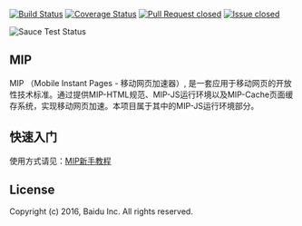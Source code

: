 [![Build Status](https://travis-ci.org/GeekFE/mip.svg?branch=master)](https://travis-ci.org/GeekFE/mip)
[![Coverage Status](https://coveralls.io/repos/github/GeekFE/mip/badge.svg?branch=master)](https://coveralls.io/github/GeekFE/mip?branch=master)
[![Pull Request closed](http://issuestats.com/github/mipengine/mip/badge/pr)](http://issuestats.com/github/mipengine/mip)
[![Issue closed](http://issuestats.com/github/mipengine/mip/badge/issue)](http://issuestats.com/github/mipengine/mip)

![Sauce Test Status](https://saucelabs.com/browser-matrix/smartfutureplayer.svg?auth=9728ea81d03f2fabc14755d35f0dff35)

## MIP

MIP （Mobile Instant Pages - 移动网页加速器）, 是一套应用于移动网页的开放性技术标准。通过提供MIP-HTML规范、MIP-JS运行环境以及MIP-Cache页面缓存系统，实现移动网页加速。本项目属于其中的MIP-JS运行环境部分。

## 快速入门
使用方式请见：[MIP新手教程](https://www.mipengine.org/doc/00-mip-101.html)

## License

Copyright (c) 2016, Baidu Inc. All rights reserved.

